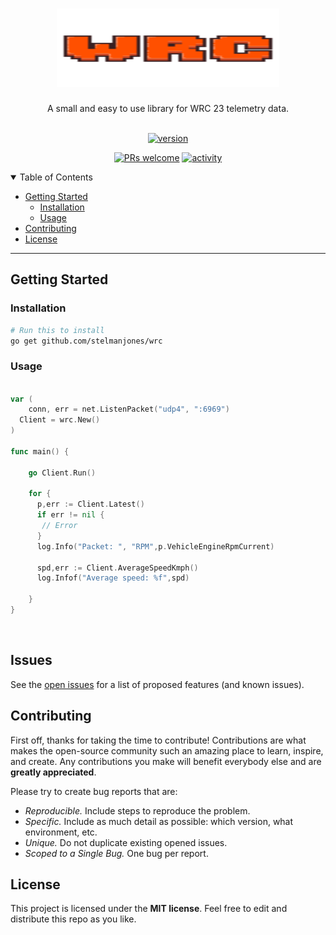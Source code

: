 <h1 align="center">
    <img src="https://github.com/stelmanjones/wrc/blob/main/docs/wrc-logo.svg" alt="Logo" width="356" height="125">
  </a>
</h1>

<div align="center">
A small and easy to use library for WRC 23 telemetry data.
</div>

<div align="center">
<br />

[![version](https://img.shields.io/github/v/tag/stelmanjones/wrc?style=flat-square&label=version
)](LICENSE)

[![PRs welcome](https://img.shields.io/badge/PRs-welcome-ff69b4.svg?style=flat-square)](https://github.com/stelmanjones/wrc/issues?q=is%3Aissue+is%3Aopen)
[![activity](https://img.shields.io/github/last-commit/stelmanjones/wrc?style=flat-square&logo=github
)](https://github.com/stelmanjones/wrc/commits)

</div>

<details open="open">
<summary>Table of Contents</summary>

- [Getting Started](#getting-started)
  - [Installation](#installation)
  - [Usage](#usage)
- [Contributing](#contributing)
- [License](#license)

</details>

---

## Getting Started


### Installation

```sh
# Run this to install
go get github.com/stelmanjones/wrc
```


### Usage

```go

var (
  	conn, err = net.ListenPacket("udp4", ":6969")
  Client = wrc.New()
)

func main() {

    go Client.Run()

    for {
      p,err := Client.Latest()
      if err != nil {
       // Error 
      }
      log.Info("Packet: ", "RPM",p.VehicleEngineRpmCurrent)

      spd,err := Client.AverageSpeedKmph()
      log.Infof("Average speed: %f",spd)

    }
}

```
</br>

## Issues

See the [open issues](https://github.com/stelmanjones/wrc/issues) for a list of proposed features (and known issues).

## Contributing

First off, thanks for taking the time to contribute! Contributions are what makes the open-source community such an amazing place to learn, inspire, and create. Any contributions you make will benefit everybody else and are **greatly appreciated**.

Please try to create bug reports that are:

- _Reproducible._ Include steps to reproduce the problem.
- _Specific._ Include as much detail as possible: which version, what environment, etc.
- _Unique._ Do not duplicate existing opened issues.
- _Scoped to a Single Bug._ One bug per report.

## License

This project is licensed under the **MIT license**. Feel free to edit and distribute this repo as you like.
